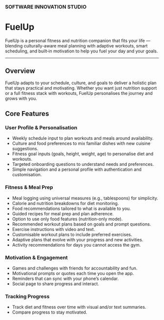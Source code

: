 ### SOFTWARE INNOVATION STUDIO
# FuelUp

FuelUp is a personal fitness and nutrition companion that fits your life — blending culturally-aware meal planning with adaptive workouts, smart scheduling, and built‑in motivation to help you fuel your day and your goals.

---

## Overview
FuelUp adapts to your schedule, culture, and goals to deliver a holistic plan that stays practical and motivating. Whether you want just nutrition support or a full fitness stack with workouts, FuelUp personalises the journey and grows with you.


## Core Features

### User Profile & Personalisation
- Weekly schedule input to plan workouts and meals around availability.
- Culture and food preferences to mix familiar dishes with new cuisine suggestions.
- Fitness goal inputs (goals, height, weight, age) to personalise diet and workouts.
- Targeted onboarding questions to understand needs and preferences.
- Simple navigation and a personal profile with authentication and customisation.

### Fitness & Meal Prep
- Meal logging using universal measures (e.g., tablespoons) for simplicity.
- Calorie and nutrition breakdowns for diet monitoring.
- Food recommendations tailored to what is available to you.
- Guided recipes for meal prep and plan adherence.
- Option to use only food features (nutrition-only mode).
- Recommended workout plans based on goals and prompt questions.
- Exercise instructions with video and text.
- Customisable workout plans to include preferred exercises.
- Adaptive plans that evolve with your progress and new activities.
- Activity recommendations for days you cannot access the gym.

### Motivation & Engagement
- Games and challenges with friends for accountability and fun.
- Motivational prompts or quotes each time you open the app.
- Reminders that can sync with your phone’s calendar.
- Social page to share progress and interact.

### Tracking Progress
- Track diet and fitness over time with visual and/or text summaries.
- Compare progress to stay motivated.

